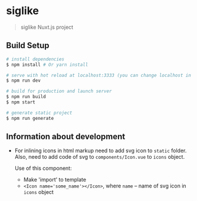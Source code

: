 # siglike

> siglike Nuxt.js project

## Build Setup

``` bash
# install dependencies
$ npm install # Or yarn install

# serve with hot reload at localhost:3333 (you can change localhost in scrips inside package.json file)
$ npm run dev

# build for production and launch server
$ npm run build
$ npm start

# generate static project
$ npm run generate
```

## Information about development
* For inlining icons in html markup need to add svg icon to `static` folder. Also, need to add code of svg to `components/Icon.vue` to `icons` object.
  
  Use of this component:<br>
    * Make 'import' to template<br>
    * `<Icon name='some_name'></Icon>`, where `name` – name of svg icon in `icons` object
